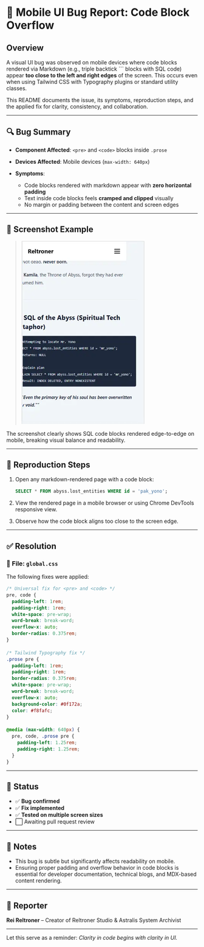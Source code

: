 # 🐞 Mobile UI Bug Report: Code Block Overflow

## Overview

A visual UI bug was observed on mobile devices where code blocks rendered via Markdown (e.g., triple backtick \`\`\` blocks with SQL code) appear **too close to the left and right edges** of the screen. This occurs even when using Tailwind CSS with Typography plugins or standard utility classes.

This README documents the issue, its symptoms, reproduction steps, and the applied fix for clarity, consistency, and collaboration.

---

## 🔍 Bug Summary

* **Component Affected**: `<pre>` and `<code>` blocks inside `.prose`
* **Devices Affected**: Mobile devices (`max-width: 640px`)
* **Symptoms**:

  * Code blocks rendered with markdown appear with **zero horizontal padding**
  * Text inside code blocks feels **cramped and clipped** visually
  * No margin or padding between the content and screen edges

---

## 📸 Screenshot Example

> ![mobile-codeblock-overflow](./mobile-codeblock-overflow.webp)

The screenshot clearly shows SQL code blocks rendered edge-to-edge on mobile, breaking visual balance and readability.

---

## 🧪 Reproduction Steps

1. Open any markdown-rendered page with a code block:

   ```sql
   SELECT * FROM abyss.lost_entities WHERE id = 'pak_yono';
   ```
2. View the rendered page in a mobile browser or using Chrome DevTools responsive view.
3. Observe how the code block aligns too close to the screen edge.

---

## ✅ Resolution

### 📁 File: `global.css`

The following fixes were applied:

```css
/* Universal fix for <pre> and <code> */
pre, code {
  padding-left: 1rem;
  padding-right: 1rem;
  white-space: pre-wrap;
  word-break: break-word;
  overflow-x: auto;
  border-radius: 0.375rem;
}

/* Tailwind Typography fix */
.prose pre {
  padding-left: 1rem;
  padding-right: 1rem;
  border-radius: 0.375rem;
  white-space: pre-wrap;
  word-break: break-word;
  overflow-x: auto;
  background-color: #0f172a;
  color: #f8fafc;
}

@media (max-width: 640px) {
  pre, code, .prose pre {
    padding-left: 1.25rem;
    padding-right: 1.25rem;
  }
}
```

---

## 📌 Status

* ✅ **Bug confirmed**
* ✅ **Fix implemented**
* ✅ **Tested on multiple screen sizes**
* ⬜ Awaiting pull request review

---

## 🧠 Notes

* This bug is subtle but significantly affects readability on mobile.
* Ensuring proper padding and overflow behavior in code blocks is essential for developer documentation, technical blogs, and MDX-based content rendering.

---

## 👤 Reporter

**Rei Reltroner** – Creator of Reltroner Studio & Astralis System Archivist

---

Let this serve as a reminder: *Clarity in code begins with clarity in UI.*
